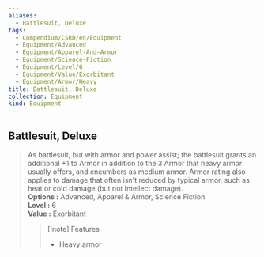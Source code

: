 ```yaml
---
aliases:
  - Battlesuit, Deluxe
tags:
  - Compendium/CSRD/en/Equipment
  - Equipment/Advanced
  - Equipment/Apparel-And-Armor
  - Equipment/Science-Fiction
  - Equipment/Level/6
  - Equipment/Value/Exorbitant
  - Equipment/Armor/Heavy
title: Battlesuit, Deluxe
collection: Equipment
kind: Equipment
---
```

## Battlesuit, Deluxe  
  
>As battlesuit, but with armor and power assist; the battlesuit grants an additional +1 to Armor in addition to the 3 Armor that heavy armor usually offers, and encumbers as medium armor. Armor rating also applies to damage that often isn't reduced by typical armor, such as heat or cold damage (but not Intellect damage).  
> **Options :** Advanced, Apparel & Armor, Science Fiction  
> **Level :** 6  
> **Value :** Exorbitant  
>>[!note] Features  
>> - Heavy armor